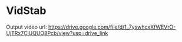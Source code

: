 # VidStab

Output video url: https://drive.google.com/file/d/1_7yswhcxXfWEVrO-UjTRx7CiUQUO8Pcb/view?usp=drive_link

